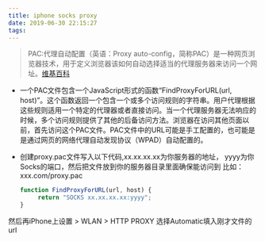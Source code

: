 ```yaml
---
title: iphone socks proxy
date: 2019-06-30 22:15:27
tags:
---
```


>PAC:代理自动配置（英语：Proxy auto-config，简称PAC）是一种网页浏览器技术，用于定义浏览器该如何自动选择适当的代理服务器来访问一个网址。[维基百科](https://zh.wikipedia.org/wiki/%E4%BB%A3%E7%90%86%E8%87%AA%E5%8A%A8%E9%85%8D%E7%BD%AE)

- 一个PAC文件包含一个JavaScript形式的函数“FindProxyForURL(url, host)”。这个函数返回一个包含一个或多个访问规则的字符串。用户代理根据这些规则适用一个特定的代理器或者直接访问。当一个代理服务器无法响应的时候，多个访问规则提供了其他的后备访问方法。浏览器在访问其他页面以前，首先访问这个PAC文件。PAC文件中的URL可能是手工配置的，也可能是是通过网页的网络代理自动发现协议（WPAD）自动配置的。



- 创建proxy.pac文件写入以下代码,xx.xx.xx.xx为你服务器的地址， yyyy为你Socks的端口，然后把文件放到你的服务器目录里面确保能访问到 比如：xxx.com/proxy.pac

    ```javascript
    function FindProxyForURL(url, host) {
         return "SOCKS xx.xx.xx.xx:yyyy";
    }
    ```
然后再iPhone上设置 > WLAN > HTTP PROXY 选择Automatic填入刚才文件的url


